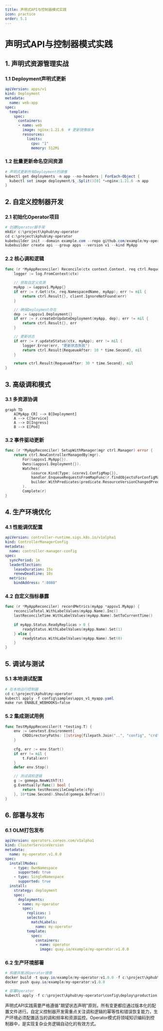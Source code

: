 ```yaml
---
title: 声明式API与控制器模式实践  
icon: practice  
order: 5.1  
---
```


# 声明式API与控制器模式实践  

## 1. 声明式资源管理实战  

### 1.1 Deployment声明式更新  
```yaml:c:\project\kphub\k8s-practice\deployment-patch.yaml
apiVersion: apps/v1
kind: Deployment
metadata:
  name: web-app
spec:
  template:
    spec:
      containers:
      - name: web
        image: nginx:1.21.6  # 更新镜像版本
        resources:
          limits:
            cpu: "1"
            memory: 512Mi
```

### 1.2 批量更新命名空间资源  
```powershell
# 声明式更新所有Deployment的镜像
kubectl get deployments -n app --no-headers | ForEach-Object {
  kubectl set image deployment/$_.Split()[0] *=nginx:1.21.6 -n app
}
```

## 2. 自定义控制器开发  

### 2.1 初始化Operator项目  
```powershell
# 创建Operator脚手架
mkdir c:\project\kphub\my-operator
cd c:\project\kphub\my-operator
kubebuilder init --domain example.com --repo github.com/example/my-operator
kubebuilder create api --group apps --version v1 --kind MyApp
```

### 2.2 核心调和逻辑  
```go:c:\project\kphub\my-operator\controllers\myapp_controller.go
func (r *MyAppReconciler) Reconcile(ctx context.Context, req ctrl.Request) (ctrl.Result, error) {
    logger := log.FromContext(ctx)
    
    // 获取自定义资源
    myApp := &appsv1.MyApp{}
    if err := r.Get(ctx, req.NamespacedName, myApp); err != nil {
        return ctrl.Result{}, client.IgnoreNotFound(err)
    }

    // 确保Deployment存在
    dep := &appsv1.Deployment{}
    if err := r.createOrUpdateDeployment(myApp, dep); err != nil {
        return ctrl.Result{}, err
    }

    // 更新状态
    if err := r.updateStatus(ctx, myApp); err != nil {
        logger.Error(err, "更新状态失败")
        return ctrl.Result{RequeueAfter: 10 * time.Second}, nil
    }

    return ctrl.Result{RequeueAfter: 30 * time.Second}, nil
}
```

## 3. 高级调和模式  

### 3.1 多资源协调  
```mermaid
graph TD
    A[MyApp CR] --> B[Deployment]
    A --> C[Service]
    A --> D[Ingress]
    B --> E[Pod]
```

### 3.2 事件驱动更新  
```go:c:\project\kphub\my-operator\controllers\event_handler.go
func (r *MyAppReconciler) SetupWithManager(mgr ctrl.Manager) error {
    return ctrl.NewControllerManagedBy(mgr).
        For(&appsv1.MyApp{}).
        Owns(&appsv1.Deployment{}).
        Watches(
            &source.Kind{Type: &corev1.ConfigMap{}},
            handler.EnqueueRequestsFromMapFunc(r.findObjectsForConfigMap),
            builder.WithPredicates(predicate.ResourceVersionChangedPredicate{}),
        ).
        Complete(r)
}
```

## 4. 生产环境优化  

### 4.1 性能调优配置  
```yaml:c:\project\kphub\my-operator\config\manager\controller_manager_config.yaml
apiVersion: controller-runtime.sigs.k8s.io/v1alpha1
kind: ControllerManagerConfig
metadata:
  name: controller-manager-config
spec:
  syncPeriod: 1m
  leaderElection:
    leaseDuration: 15s
    renewDeadline: 10s
  metrics:
    bindAddress: ":8080"
```

### 4.2 自定义指标暴露  
```go:c:\project\kphub\my-operator\controllers\metrics.go
func (r *MyAppReconciler) recordMetrics(myApp *appsv1.MyApp) {
    reconcileTotal.WithLabelValues(myApp.Name).Inc()
    lastReconcileTime.WithLabelValues(myApp.Name).SetToCurrentTime()
    
    if myApp.Status.ReadyReplicas > 0 {
        readyStatus.WithLabelValues(myApp.Name).Set(1)
    } else {
        readyStatus.WithLabelValues(myApp.Name).Set(0)
    }
}
```

## 5. 调试与测试  

### 5.1 本地调试配置  
```powershell
# 在本地运行控制器
cd c:\project\kphub\my-operator
kubectl apply -f config\samples\apps_v1_myapp.yaml
make run ENABLE_WEBHOOKS=false
```

### 5.2 集成测试用例  
```go:c:\project\kphub\my-operator\controllers\suite_test.go
func TestMyAppReconciler(t *testing.T) {
    env := &envtest.Environment{
        CRDDirectoryPaths: []string{filepath.Join("..", "config", "crd", "bases")},
    }
    
    cfg, err := env.Start()
    if err != nil {
        t.Fatal(err)
    }
    defer env.Stop()

    // 测试调和逻辑
    g := gomega.NewWithT(t)
    g.Eventually(func() bool {
        return testReconcileComplete(cfg)
    }, 10*time.Second).Should(gomega.BeTrue())
}
```

## 6. 部署与发布  

### 6.1 OLM打包发布  
```yaml:c:\project\kphub\my-operator\bundle\manifests\my-operator.clusterserviceversion.yaml
apiVersion: operators.coreos.com/v1alpha1
kind: ClusterServiceVersion
metadata:
  name: my-operator.v1.0.0
spec:
  installModes:
    - type: OwnNamespace
      supported: true
    - type: SingleNamespace
      supported: true
  install:
    strategy: deployment
    spec:
      deployments:
      - name: my-operator
        spec:
          replicas: 1
          selector:
            matchLabels:
              name: my-operator
          template:
            spec:
              containers:
              - name: operator
                image: quay.io/example/my-operator:v1.0.0
```

### 6.2 生产环境部署  
```powershell
# 构建并推送Operator镜像
docker build -t quay.io/example/my-operator:v1.0.0 -f c:\project\kphub\my-operator\Dockerfile .
docker push quay.io/example/my-operator:v1.0.0

# 部署Operator
kubectl apply -f c:\project\kphub\my-operator\config\deploy\production
```

声明式API实践需要严格遵循"期望状态声明"原则，所有变更都应通过版本化的配置文件进行。自定义控制器开发需重点关注调和逻辑的幂等性和错误恢复能力，生产环境必须配置适当的调和频率和资源监控。Operator模式将领域知识编码到控制器中，是实现复杂业务逻辑自动化的有效方式。